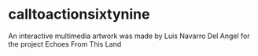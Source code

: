 # calltoactionsixtynine
An interactive multimedia artwork was made by Luis Navarro Del Angel for the project Echoes From This Land
